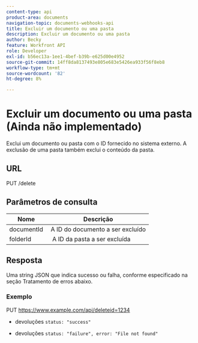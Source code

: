 ```yaml
---
content-type: api
product-area: documents
navigation-topic: documents-webhooks-api
title: Excluir um documento ou uma pasta
description: Excluir um documento ou uma pasta
author: Becky
feature: Workfront API
role: Developer
exl-id: b56ec13a-1ee1-4bef-b39b-e625d00e4952
source-git-commit: 14ff8da8137493e805e683e5426ea933f56f8eb8
workflow-type: tm+mt
source-wordcount: '82'
ht-degree: 8%

---
```



# Excluir um documento ou uma pasta (Ainda não implementado)

Exclui um documento ou pasta com o ID fornecido no sistema externo. A exclusão de uma pasta também exclui o conteúdo da pasta.

## URL

PUT /delete

## Parâmetros de consulta

| Nome  | Descrição |
|---|---|
| documentId  | A ID do documento a ser excluído |
| folderId  |  A ID da pasta a ser excluída |



## Resposta

Uma string JSON que indica sucesso ou falha, conforme especificado na seção Tratamento de erros abaixo.

### Exemplo

PUT https://www.example.com/api/delete­­­­­­­­­­­­­­­­­­­­­­­­­­­­­id=1234
* devoluções `status: "success"`

* devoluções `status: "failure", error: "File not found"`
